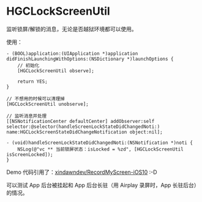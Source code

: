 # HGCLockScreenUtil

监听锁屏/解锁的消息，无论是否越狱环境都可以使用。

使用：

```
- (BOOL)application:(UIApplication *)application didFinishLaunchingWithOptions:(NSDictionary *)launchOptions {
    // 初始化
    [HGCLockScreenUtil observe];
	
    return YES;
}
```

```
// 不想用的时候可以清理掉
[HGCLockScreenUtil unobserve];
```

```
// 监听消息并处理
[[NSNotificationCenter defaultCenter] addObserver:self selector:@selector(handleScreenLockStateDidChangedNoti:) name:HGCLockScreenStateDidChangeNotification object:nil];

- (void)handleScreenLockStateDidChangedNoti:(NSNotification *)noti {
    NSLog(@"vc ** 当前锁屏状态：isLocked = %zd", [HGCLockScreenUtil isScreenLocked]);
}
```

Demo 代码引用了：[xindawndev/RecordMyScreen-iOS10](https://github.com/xindawndev/RecordMyScreen-iOS10) :-D

可以测试 App 后台被挂起和 App 后台长驻（用 Airplay 录屏时，App 长驻后台）的情况。
